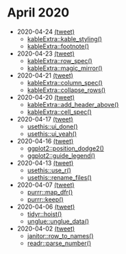 # April 2020

* 2020-04-24 [(tweet)](https://twitter.com/sharlagelfand/status/1253778948015742978)
    * [kableExtra::kable_styling()](https://github.com/sharlagelfand/twofunctionsmostdays/tree/master/2020/04/24#kableExtrakable_styling---i-know-this-one)
    * [kableExtra::footnote()](https://github.com/sharlagelfand/twofunctionsmostdays/tree/master/2020/04/24#kableExtrafootnote---new-to-me)
* 2020-04-23 [(tweet)](https://twitter.com/sharlagelfand/status/1253401459061919745)
    * [kableExtra::row_spec()](https://github.com/sharlagelfand/twofunctionsmostdays/tree/master/2020/04/23#kableExtrarow_spec---i-know-this-one)
    * [kableExtra::magic_mirror()](https://github.com/sharlagelfand/twofunctionsmostdays/tree/master/2020/04/23#kableExtramagic_mirror---new-to-me)
* 2020-04-21 [(tweet)](https://twitter.com/sharlagelfand/status/1252706670897217541)
    * [kableExtra::column_spec()](https://github.com/sharlagelfand/twofunctionsmostdays/tree/master/2020/04/21#kableExtracolumn_spec---i-know-this-one)
    * [kableExtra::collapse_rows()](https://github.com/sharlagelfand/twofunctionsmostdays/tree/master/2020/04/21#kableExtracollapse_rows---new-to-me)
* 2020-04-20 [(tweet)](https://twitter.com/sharlagelfand/status/1252335691754876930)
    * [kableExtra::add_header_above()](https://github.com/sharlagelfand/twofunctionsmostdays/tree/master/2020/04/20#kableExtraadd_header_above---i-know-this-one)
    * [kableExtra::cell_spec()](https://github.com/sharlagelfand/twofunctionsmostdays/tree/master/2020/04/20#kableExtracell_spec---new-to-me)
* 2020-04-17 [(tweet)](https://twitter.com/sharlagelfand/status/1251248357290455042)
    * [usethis::ui_done()](https://github.com/sharlagelfand/twofunctionsmostdays/tree/master/2020/04/17#usethisui_done---i-know-this-one)
    * [usethis::ui_yeah()](https://github.com/sharlagelfand/twofunctionsmostdays/tree/master/2020/04/17#usethisui_yeah---new-to-me)
* 2020-04-16 [(tweet)](https://twitter.com/sharlagelfand/status/1250960095804035072)
    * [ggplot2::position_dodge2()](https://github.com/sharlagelfand/twofunctionsmostdays/tree/master/2020/04/16#ggplot2position_dodge2---i-know-this-one)
    * [ggplot2::guide_legend()](https://github.com/sharlagelfand/twofunctionsmostdays/tree/master/2020/04/16#ggplot2guide_legend---new-to-me)
* 2020-04-13 [(tweet)](https://twitter.com/sharlagelfand/status/1249728932955512833)
    * [usethis::use_r()](https://github.com/sharlagelfand/twofunctionsmostdays/tree/master/2020/04/13#usethisuse_r---i-know-this-one)
    * [usethis::rename_files()](https://github.com/sharlagelfand/twofunctionsmostdays/tree/master/2020/04/13#usethisrename_files---new-to-me)
* 2020-04-07 [(tweet)](https://twitter.com/sharlagelfand/status/1247630105796661259)
    * [purrr::map_dfr()](https://github.com/sharlagelfand/twofunctionsmostdays/tree/master/2020/04/07#purrrmap_dfr---i-know-this-one)
    * [purrr::keep()](https://github.com/sharlagelfand/twofunctionsmostdays/tree/master/2020/04/07#purrrkeep---new-to-me)
* 2020-04-06 [(tweet)](https://twitter.com/sharlagelfand/status/1247233768584294400)
    * [tidyr::hoist()](https://github.com/sharlagelfand/twofunctionsmostdays/tree/master/2020/04/06#tidyrhoist---i-know-this-one)
    * [unglue::unglue_data()](https://github.com/sharlagelfand/twofunctionsmostdays/tree/master/2020/04/06#unglueunglue_data---new-to-me)
* 2020-04-02 [(tweet)](https://twitter.com/sharlagelfand/status/1245871652862296064)
    * [janitor::row_to_names()](https://github.com/sharlagelfand/twofunctionsmostdays/tree/master/2020/04/02#janitorrow_to_names---i-know-this-one)
    * [readr::parse_number()](https://github.com/sharlagelfand/twofunctionsmostdays/tree/master/2020/04/02#readrparse_number---new-to-me)
